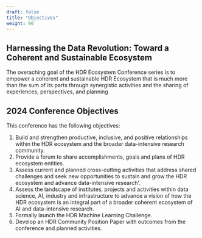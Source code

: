 ```yaml
---
draft: false
title: "Objectives"
weight: 90
---
```


## Harnessing the Data Revolution: Toward a Coherent and Sustainable Ecosystem

The overaching goal of the HDR Ecosystem Conference series is to empower a coherent and sustainable HDR Ecosystem that is much more than the sum of its parts through synergistic activities and the sharing of experiences, perspectives, and planning

## 2024 Conference Objectives

This conference has the following objectives:

1. Build and strengthen productive, inclusive, and positive relationships within the HDR ecosystem and the broader data-intensive research community.
2. Provide a forum to share accomplishments, goals and plans of HDR ecosystem entities.
3. Assess current and planned cross-cutting activities that address shared challenges and seek new opportunities to sustain and grow the HDR ecosystem and advance data-intensive research'.
4. Assess the landscape of institutes, projects and activities within data science, AI, industry and infrastructure to advance a vision of how the HDR ecosystem is an integral part of a broader coherent ecosystem of AI and data-intensive research.
5. Formally launch the HDR Machine Learning Challenge.
6. Develop an HDR Community Position Paper with outcomes from the conference and planned activities.
